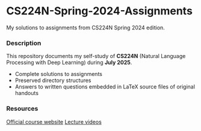 # CS224N-Spring-2024-Assignments
My solutions to assignments from CS224N Spring 2024 edition.

### Description
This repository documents my self-study of **CS224N** (Natural Language Processing with Deep Learning) during **July 2025**.
- Complete solutions to assignments
- Preserved directory structures
- Answers to written questions embedded in LaTeX source files of original handouts

### Resources
[Official course website](https://web.stanford.edu/class/archive/cs/cs224n/cs224n.1246/)
[Lecture videos](https://youtu.be/DzpHeXVSC5I?si=1cCLzIKhwbUvhttR)

